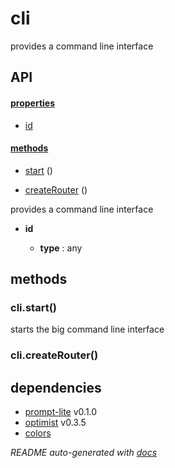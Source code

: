 # cli

provides a command line interface

## API

#### [properties](#cli-properties)

  - [id](#cli-properties-id)


#### [methods](#cli-methods)

  - [start](#cli-methods-start) ()

  - [createRouter](#cli-methods-createRouter) ()


provides a command line interface

- **id** 

  - **type** : any


<a name="cli-methods"></a> 

## methods 

<a name="cli-methods-start"></a> 

### cli.start()

starts the big command line interface

<a name="cli-methods-createRouter"></a> 

### cli.createRouter()




## dependencies 
- [prompt-lite](http://npmjs.org/package/prompt-lite) v0.1.0
- [optimist](http://npmjs.org/package/optimist) v0.3.5
- [colors](http://npmjs.org/package/colors)

*README auto-generated with [docs](https://github.com/bigcompany/resources/tree/master/docs)*